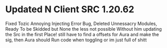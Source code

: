 # Updated N Client SRC 1.20.62
 Fixed Tozic Annoying Injecting Error Bug, Deleted Unnessacry Modules, Ready To be Skidded
but None the less not possible Without him updating the Src in the first Place!
still have to find a offsets for Aura and make the sig, then Aura should Run code when toggling
or im just full of shitt